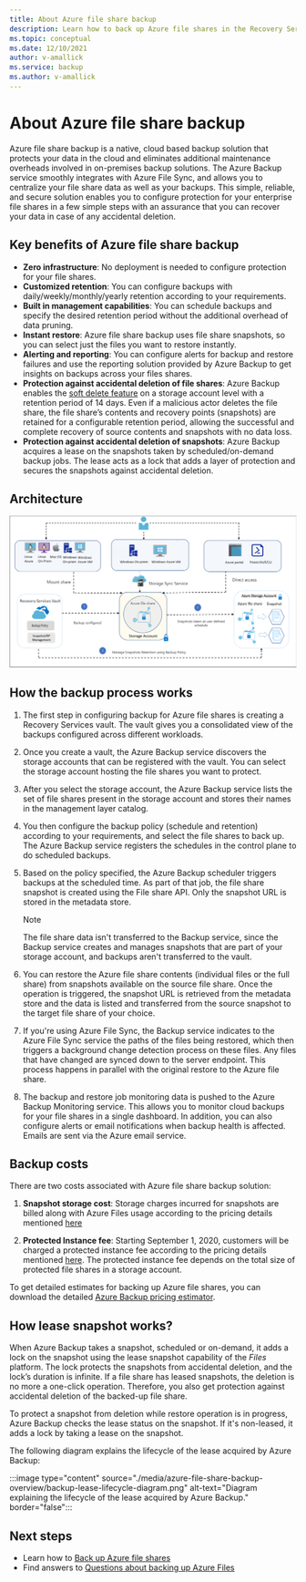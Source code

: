 ```yaml
---
title: About Azure file share backup
description: Learn how to back up Azure file shares in the Recovery Services vault 
ms.topic: conceptual
ms.date: 12/10/2021
author: v-amallick
ms.service: backup
ms.author: v-amallick
---
```


# About Azure file share backup

Azure file share backup is a native, cloud based backup solution that protects your data in the cloud and eliminates additional maintenance overheads involved in on-premises backup solutions. The Azure Backup service smoothly integrates with Azure File Sync, and allows you to centralize your file share data as well as your backups. This simple, reliable, and secure solution enables you to configure protection for your enterprise file shares in a few simple steps with an assurance that you can recover your data in case of any accidental deletion.

## Key benefits of Azure file share backup

* **Zero infrastructure**: No deployment is needed to configure protection for your file shares.
* **Customized retention**: You can configure backups with daily/weekly/monthly/yearly retention according to your requirements.
* **Built in management capabilities**: You can schedule backups and specify the desired retention period without the additional overhead of data pruning.
* **Instant restore**: Azure file share backup uses file share snapshots, so you can select just the files you want to restore instantly.
* **Alerting and reporting**: You can configure alerts for backup and restore failures and use the reporting solution provided by Azure Backup to get insights on backups across your files shares.
* **Protection against accidental deletion of file shares**: Azure Backup enables the [soft delete feature](../storage/files/storage-files-prevent-file-share-deletion.md) on a storage account level with a retention period of 14 days. Even if a malicious actor deletes the file share, the file share’s contents and recovery points (snapshots) are retained for a configurable retention period, allowing the successful and complete recovery of source contents and snapshots with no data loss.
* **Protection against accidental deletion of snapshots**: Azure Backup acquires a lease on the snapshots taken by scheduled/on-demand backup jobs. The lease acts as a lock that adds a layer of protection and secures the snapshots against accidental deletion.

## Architecture

![Azure file share backup architecture](./media/azure-file-share-backup-overview/azure-file-shares-backup-architecture.png)

## How the backup process works

1. The first step in configuring backup for Azure file shares is creating a Recovery Services vault. The vault gives you a consolidated view of the backups configured across different workloads.

2. Once you create a vault, the Azure Backup service discovers the storage accounts that can be registered with the vault. You can select the storage account hosting the file shares you want to protect.

3. After you select the storage account, the Azure Backup service lists the set of file shares present in the storage account and stores their names in the management layer catalog.

4. You then configure the backup policy (schedule and retention) according to your requirements, and select the file shares to back up. The Azure Backup service registers the schedules in the control plane to do scheduled backups.

5. Based on the policy specified, the Azure Backup scheduler triggers backups at the scheduled time. As part of that job, the file share snapshot is created using  the File share API. Only the snapshot URL is stored in the metadata store.

    >[!NOTE]
    >The file share data isn't transferred to the Backup service, since the Backup service creates and manages snapshots that are part of your storage account, and backups aren't transferred to the vault.

6. You can restore the Azure file share contents (individual files or the full share) from snapshots available on the source file share. Once the operation is triggered, the snapshot URL is retrieved from the metadata store and the data is listed and transferred from the source snapshot to the target file share of your choice.

7. If you're using Azure File Sync, the Backup service indicates to the Azure File Sync service the paths of the files being restored, which then triggers a background change detection process on these files. Any files that have changed are synced down to the server endpoint. This process happens in parallel with the original restore to the Azure file share.

8. The backup and restore job monitoring data is pushed to the Azure Backup Monitoring service. This allows you to monitor cloud backups for your file shares in a single dashboard. In addition, you can also configure alerts or email notifications when backup health is affected. Emails are sent via the Azure email service.

## Backup costs

There are two costs associated with Azure file share backup solution:

1. **Snapshot storage cost**: Storage charges incurred for snapshots are billed along with Azure Files usage according to the pricing details mentioned [here](https://azure.microsoft.com/pricing/details/storage/files/)

2. **Protected Instance fee**: Starting September 1, 2020, customers will be charged a protected instance fee according to the pricing details mentioned [here](https://azure.microsoft.com/pricing/details/backup/). The protected instance fee depends on the total size of protected file shares in a storage account.

To get detailed estimates for backing up Azure file shares, you can download the detailed [Azure Backup pricing estimator](https://aka.ms/AzureBackupCostEstimates).  

## How lease snapshot works?

When Azure Backup takes a snapshot, scheduled or on-demand, it adds a lock on the snapshot using the lease snapshot capability of the _Files_ platform. The lock protects the snapshots from accidental deletion, and the lock’s duration is infinite. If a file share has leased snapshots, the deletion is no more a one-click operation. Therefore, you also get protection against accidental deletion of the backed-up file share.

To protect a snapshot from deletion while restore operation is in progress, Azure Backup checks the lease status on the snapshot. If it's non-leased, it adds a lock by taking a lease on the snapshot.

The following diagram explains the lifecycle of the lease acquired by Azure Backup:

:::image type="content" source="./media/azure-file-share-backup-overview/backup-lease-lifecycle-diagram.png" alt-text="Diagram explaining the lifecycle of the lease acquired by Azure Backup." border="false":::


## Next steps

* Learn how to [Back up Azure file shares](backup-afs.md)
* Find answers to [Questions about backing up Azure Files](backup-azure-files-faq.yml)
